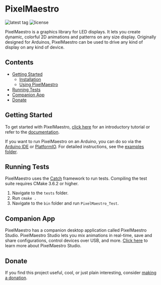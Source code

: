 # PixelMaestro

![latest tag](https://img.shields.io/github/tag/8bitbuddhist/pixelmaestro.svg) ![license](https://img.shields.io/github/license/8bitbuddhist/pixelmaestro.svg)

PixelMaestro is a graphics library for LED displays. It lets you create dynamic, colorful 2D animations and patterns on any size display. Originally designed for Arduinos, PixelMaestro can be used to drive any kind of display on any kind of device.

## Contents
<!-- TOC START min:2 max:5 link:true update:false -->
- [Getting Started](#getting-started)
  - [Installation](#installation)
  - [Using PixelMaestro](#using-pixelmaestro)
- [Running Tests](#running-tests)
- [Companion App](#companion-app)
- [Donate](#donate)
<!-- TOC END -->

## Getting Started

To get started with PixelMaestro, [click here](https://github.com/8bitbuddhist/PixelMaestro/wiki/Tutorial) for an introductory tutorial or refer to the [documentation](https://github.com/8bitbuddhist/PixelMaestro/wiki).

If you want to run PixelMaestro on an Arduino, you can do so via the [Arduino IDE](https://www.arduino.cc/en/Main/Software) or [PlatformIO](https://platformio.org/). For detailed instructions, see the [examples folder](examples/arduino).

## Running Tests

PixelMaestro uses the [Catch](https://github.com/catchorg/Catch2) framework to run tests. Compiling the test suite requires CMake 3.6.2 or higher.

1. Navigate to the `tests` folder.
2. Run `cmake .`
3. Navigate to the `bin` folder and run `PixelMaestro_Test`.

## Companion App

PixelMaestro has a companion desktop application called PixelMaestro Studio. PixelMaestro Studio lets you mix animations in real-time, save and share configurations, control devices over USB, and more. [Click here](https://github.com/8bitbuddhist/PixelMaestro-Studio) to learn more about PixelMaestro Studio.

## Donate

If you find this project useful, cool, or just plain interesting, consider [making a donation](https://www.patreon.com/bePatron?c=1348704).
